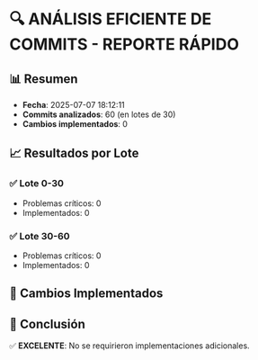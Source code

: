# 🔍 ANÁLISIS EFICIENTE DE COMMITS - REPORTE RÁPIDO

## 📊 Resumen
- **Fecha**: 2025-07-07 18:12:11
- **Commits analizados**: 60 (en lotes de 30)
- **Cambios implementados**: 0

## 📈 Resultados por Lote

### ✅ Lote 0-30
- Problemas críticos: 0
- Implementados: 0

### ✅ Lote 30-60
- Problemas críticos: 0
- Implementados: 0

## 🔧 Cambios Implementados



## 🎯 Conclusión

✅ **EXCELENTE**: No se requirieron implementaciones adicionales.
